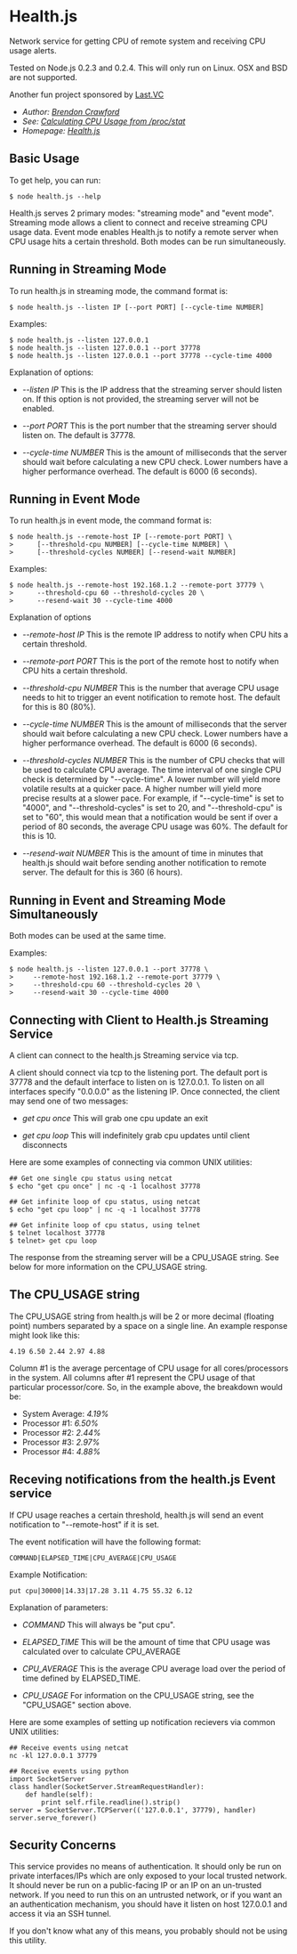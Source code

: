 Health.js
=========

Network service for getting CPU of remote system and receiving CPU
usage alerts.

Tested on Node.js 0.2.3 and 0.2.4. This will only run on Linux.
OSX and BSD are not supported.

Another fun project sponsored by [Last.VC](http://last.vc/)

* *Author: [Brendon Crawford](mailto:brendon@last.vc)*
* *See: [Calculating CPU Usage from /proc/stat](http://colby.id.au/node/39/)*
* *Homepage: [Health.js](https://github.com/last/healthjs)*

Basic Usage
-----------

To get help, you can run:

    $ node health.js --help

Health.js serves 2 primary modes: "streaming mode" and "event mode".
Streaming mode allows a  client to connect and receive streaming CPU usage
data. Event mode enables Health.js to notify a remote server when CPU usage
hits a certain threshold. Both modes can be run simultaneously.

Running in Streaming Mode
-------------------------

To run health.js in streaming mode, the command format is:

    $ node health.js --listen IP [--port PORT] [--cycle-time NUMBER]

Examples:

    $ node health.js --listen 127.0.0.1
    $ node health.js --listen 127.0.0.1 --port 37778
    $ node health.js --listen 127.0.0.1 --port 37778 --cycle-time 4000

Explanation of options:

*   *--listen IP*
    This is the IP address that the streaming server should listen on.
    If this option is not provided, the streaming server will not be
    enabled.

*   *--port PORT*
    This is the port number that the streaming server should listen on.
    The default is 37778.

*   *--cycle-time NUMBER*
    This is the amount of milliseconds that the server should wait
    before calculating a new CPU check. Lower numbers have a higher
    performance overhead. The default is 6000 (6 seconds).

Running in Event Mode
---------------------

To run health.js in event mode, the command format is:

    $ node health.js --remote-host IP [--remote-port PORT] \
    >      [--threshold-cpu NUMBER] [--cycle-time NUMBER] \
    >      [--threshold-cycles NUMBER] [--resend-wait NUMBER] 

Examples:

    $ node health.js --remote-host 192.168.1.2 --remote-port 37779 \
    >      --threshold-cpu 60 --threshold-cycles 20 \
    >      --resend-wait 30 --cycle-time 4000

Explanation of options

*   *--remote-host IP*
    This is the remote IP address to notify when CPU hits a certain threshold.

*   *--remote-port PORT*
    This is the port of the remote host to notify when CPU hits a certain
    threshold.

*   *--threshold-cpu NUMBER*
    This is the number that average CPU usage needs to hit to trigger
    an event notification to remote host. The default for this is 80 (80%).

*   *--cycle-time NUMBER*
    This is the amount of milliseconds that the server should wait
    before calculating a new CPU check. Lower numbers have a higher
    performance overhead. The default is 6000 (6 seconds).

*   *--threshold-cycles NUMBER*
    This is the number of CPU checks that will be used to calculate CPU average.
    The time interval of one single CPU check is determined by "--cycle-time".
    A lower number will yield more volatile results at a quicker pace.
    A higher number will yield more precise results at a slower pace.
    For example, if "--cycle-time" is set to "4000", and "--threshold-cycles" is
    set to 20, and "--threshold-cpu" is set to "60", this would mean that a
    notification would be sent if over a period of 80 seconds, the average CPU
    usage was 60%. The default for this is 10.

*   *--resend-wait NUMBER*
    This is the amount of time in minutes that health.js should wait before sending
    another notification to remote server. The default for this is 360 (6 hours).

Running in Event and Streaming Mode Simultaneously
--------------------------------------------------

Both modes can be used at the same time.

Examples:

    $ node health.js --listen 127.0.0.1 --port 37778 \
    >     --remote-host 192.168.1.2 --remote-port 37779 \
    >     --threshold-cpu 60 --threshold-cycles 20 \
    >     --resend-wait 30 --cycle-time 4000

Connecting with Client to Health.js Streaming Service
-----------------------------------------------------

A client can connect to the health.js Streaming service via tcp.

A client should connect via tcp to the listening port. The default
port is 37778 and the default interface to listen on is 127.0.0.1. To listen
on all interfaces specify "0.0.0.0" as the listening IP. Once connected, the
client may send one of two messages:

*   *get cpu once*
    This will grab one cpu update an exit

*   *get cpu loop*
    This will indefinitely grab cpu updates until client disconnects

Here are some examples of connecting via common UNIX utilities:

    ## Get one single cpu status using netcat
    $ echo "get cpu once" | nc -q -1 localhost 37778

    ## Get infinite loop of cpu status, using netcat
    $ echo "get cpu loop" | nc -q -1 localhost 37778

    ## Get infinite loop of cpu status, using telnet
    $ telnet localhost 37778
    $ telnet> get cpu loop

The response from the streaming server will be a CPU_USAGE string. See
below for more information on the CPU_USAGE string.

The CPU_USAGE string
--------------------

The CPU_USAGE string from health.js will be 2 or more decimal (floating point)
numbers separated by a space on a single line. An example response
might look like this:

    4.19 6.50 2.44 2.97 4.88

Column #1 is the average percentage of CPU usage for all cores/processors
in the system. All columns after #1 represent the CPU usage of that
particular processor/core. So, in the example above, the breakdown would be:

* System Average: *4.19%*
* Processor #1: *6.50%*
* Processor #2: *2.44%*
* Processor #3: *2.97%*
* Processor #4: *4.88%*

Receving notifications from the health.js Event service
-------------------------------------------------------

If CPU usage reaches a certain threshold, health.js will send an event
notification to "--remote-host" if it is set.

The event notification will have the following format:

    COMMAND|ELAPSED_TIME|CPU_AVERAGE|CPU_USAGE

Example Notification:

    put cpu|30000|14.33|17.28 3.11 4.75 55.32 6.12

Explanation of parameters:

*   *COMMAND*
    This will always be "put cpu".

*   *ELAPSED_TIME*
    This will be the amount of time that CPU usage was calculated over
    to calculate CPU_AVERAGE

*   *CPU_AVERAGE*
    This is the average CPU average load over the period of time defined by
    ELAPSED_TIME.

*   *CPU_USAGE*
    For information on the CPU_USAGE string, see the "CPU_USAGE" section above.

Here are some examples of setting up notification recievers via
common UNIX utilities:

    ## Receive events using netcat
    nc -kl 127.0.0.1 37779

    ## Receive events using python
    import SocketServer
    class handler(SocketServer.StreamRequestHandler):
        def handle(self):
            print self.rfile.readline().strip()
    server = SocketServer.TCPServer(('127.0.0.1', 37779), handler)
    server.serve_forever()

Security Concerns
-----------------

This service provides no means of authentication. It should only be
run on private interfaces/IPs which are only exposed to your local trusted
network. It should never be run on a public-facing IP or an IP on an un-trusted
network. If you need to run this on an untrusted network, or if you want an
an authentication mechanism, you should have it listen on  host 127.0.0.1 and access it
via an SSH tunnel.

If you don't know what any of this means, you probably should not be using
this utility.

